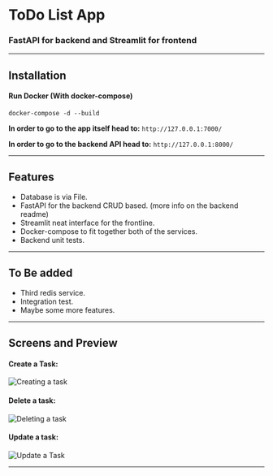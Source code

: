 # ToDo List App
### FastAPI for backend and Streamlit for frontend
-------
## Installation
#### Run Docker (With docker-compose)
 `docker-compose -d --build`

**In order to go to the app itself head to:**
`http://127.0.0.1:7000/`

**In order to go to the backend API head to:**
`http://127.0.0.1:8000/`

-------
## Features

- Database is via File.
- FastAPI for the backend CRUD based. (more info on the backend readme)
- Streamlit neat interface for the frontline.
- Docker-compose to fit together both of the services.
- Backend unit tests.
------
## To Be added
- Third redis service.
- Integration test.
- Maybe some more features.
-----
## Screens and Preview

#### Create a Task:
![Creating a task](https://puu.sh/J57mx/188ba2233f.gif)

#### Delete a task:
![Deleting a task](https://puu.sh/J57nP/9b99ea7e29.gif)

#### Update a task:
![Update a Task](https://puu.sh/J57oA/1273a1023d.gif)

-------
